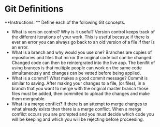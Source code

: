 # Git Definitions

**Instructions: ** Define each of the following Git concepts.

* What is version control?  Why is it useful?
Version control keeps track of the different iterations of your work. This is useful becasue if there is ever an error you can always go back to an old version of a file if ther is an error.
* What is a branch and why would you use one?
Branches are copies of repositories and files that mirror the original code but can be changed. Changed code can then be reintergrated into the live app. The benifit of using brances is that multiple people can work on the same code simultaneously and changes can be vetted before being applied.
* What is a commit? What makes a good commit message?
Commit is similar to saving. After making your changes to a file, (or files), in a branch that you want to merge with the original master branch those files must be added, then commited to upload the changes and make them mergeable.
* What is a merge conflict?
If there is an attempt to merge changes to what already exists then there is a merge conflict. When a merge confilct occurs you are prompted and you must decide which code you will be keeping and which you will be rejecting before proceeding.